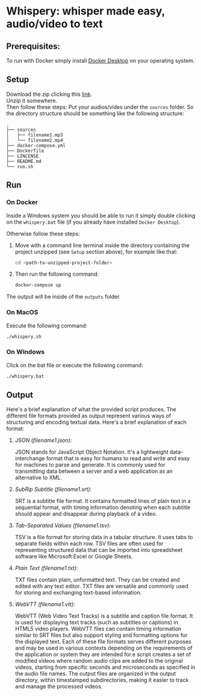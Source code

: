# 

# Whispery: whisper made easy, audio/video to text

## Prerequisites:

To run with Docker simply install [Docker Desktop](https://www.docker.com/products/docker-desktop/) on your operating system.

## Setup
Download the zip clicking this [link](https://github.com/danielemaddaluno/whispery/archive/refs/heads/main.zip).
<br>
Unzip it somewhere.
<br>
Then follow these steps:
Put your audios/vides under the `sources` folder.
So the directory structure should be something like the following structure:
```
.
├── sources
│   ├── filename1.mp3
│   └── filename2.mp4
├── docker-compose.yml
├── Dockerfile
├── LINCENSE
├── README.md
└── run.sh
```

## Run
### On Docker
Inside a Windows system you should be able to run it simply double clicking
on the `whispery.bat` file (if you already have installed `Docker Desktop`).

Otherwise follow these steps:
1. Move with a command line terminal inside the directory containing the project unzipped (see `Setup` section above),
   for example like that:
    ```bash
    cd <path-to-unzipped-project-folder>
    ```
2. Then run the following command:
    ```bash
    docker-compose up
    ```

The output will be inside of the `outputs` folder.


### On MacOS
Execute the following command:
```bash
./whispery.sh
```

### On Windows
Click on the bat file or execute the following command:
```bash
./whispery.bat
```

## Output
Here's a brief explanation of what the provided script produces.
The different file formats provided as output represent various ways of structuring and encoding textual data. Here's a brief explanation of each format:

1. *JSON (filename1.json)*:

   JSON stands for JavaScript Object Notation.
   It's a lightweight data-interchange format that is easy for humans to read and write and easy for machines to parse and generate.
   It is commonly used for transmitting data between a server and a web application as an alternative to XML.

2. *SubRip Subtitle (filename1.srt)*:

   SRT is a subtitle file format.
   It contains formatted lines of plain text in a sequential format, with timing information denoting when each subtitle should appear and disappear during playback of a video.

3. *Tab-Separated Values (filename1.tsv)*:

   TSV is a file format for storing data in a tabular structure.
   It uses tabs to separate fields within each row.
   TSV files are often used for representing structured data that can be imported into spreadsheet software like Microsoft Excel or Google Sheets.

4. *Plain Text (filename1.txt)*:

   TXT files contain plain, unformatted text.
   They can be created and edited with any text editor.
   TXT files are versatile and commonly used for storing and exchanging text-based information.

5. *WebVTT (filename1.vtt)*:

   WebVTT (Web Video Text Tracks) is a subtitle and caption file format.
   It is used for displaying text tracks (such as subtitles or captions) in HTML5 video players.
   WebVTT files can contain timing information similar to SRT files but also support styling and formatting options for the displayed text.
   Each of these file formats serves different purposes and may be used in various contexts depending on the requirements of the application or system they are intended for.e script creates a set of modified videos where random audio clips are added to the original videos, starting from specific seconds and microseconds as specified in the audio file names. The output files are organized in the output directory, within timestamped subdirectories, making it easier to track and manage the processed videos.